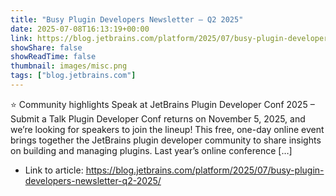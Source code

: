```yaml
---
title: "Busy Plugin Developers Newsletter – Q2 2025"
date: 2025-07-08T16:13:19+00:00
link: https://blog.jetbrains.com/platform/2025/07/busy-plugin-developers-newsletter-q2-2025/
showShare: false
showReadTime: false
thumbnail: images/misc.png
tags: ["blog.jetbrains.com"]
---
```

⭐️ Community highlights Speak at JetBrains Plugin Developer Conf 2025 – Submit a Talk Plugin Developer Conf returns on November 5, 2025, and we’re looking for speakers to join the lineup! This free, one-day online event brings together the JetBrains plugin developer community to share insights on building and managing plugins. Last year’s online conference […]

- Link to article: https://blog.jetbrains.com/platform/2025/07/busy-plugin-developers-newsletter-q2-2025/